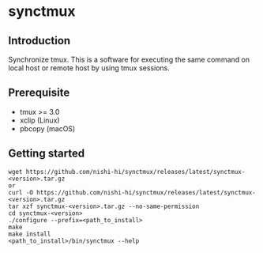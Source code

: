 # synctmux
## Introduction
Synchronize tmux. This is a software for executing the same command on local host or remote host by using tmux sessions.

## Prerequisite
- tmux >= 3.0
- xclip (Linux)
- pbcopy (macOS)

## Getting started
```
wget https://github.com/nishi-hi/synctmux/releases/latest/synctmux-<version>.tar.gz
or
curl -O https://github.com/nishi-hi/synctmux/releases/latest/synctmux-<version>.tar.gz
tar xzf synctmux-<version>.tar.gz --no-same-permission
cd synctmux-<version>
./configure --prefix=<path_to_install>
make
make install
<path_to_install>/bin/synctmux --help
```
